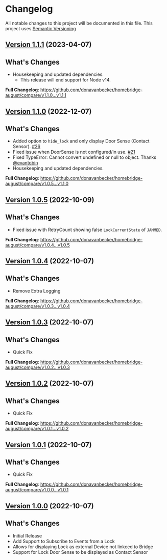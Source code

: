 # Changelog

All notable changes to this project will be documented in this file. This project uses [Semantic Versioning](https://semver.org/)

## [Version 1.1.1](https://github.com/donavanbecker/homebridge-august/releases/tag/v1.1.1) (2023-04-07)

## What's Changes
- Housekeeping and updated dependencies.
  - This release will end support for Node v14.

**Full Changelog**: https://github.com/donavanbecker/homebridge-august/compare/v1.1.0...v1.1.1

## [Version 1.1.0](https://github.com/donavanbecker/homebridge-august/releases/tag/v1.1.0) (2022-12-07)

## What's Changes
- Added option to `hide_lock` and only display Door Sense (Contact Sensor). [#26](https://github.com/donavanbecker/homebridge-august/issues/26)
- Fixed issue when DoorSense is not configured/in use. [#21](https://github.com/donavanbecker/homebridge-august/issues/21)
- Fixed TypeError: Cannot convert undefined or null to object. Thanks [@evantobin](https://github.com/evantobin)
- Housekeeping and updated dependencies.

**Full Changelog**: https://github.com/donavanbecker/homebridge-august/compare/v1.0.5...v1.1.0

## [Version 1.0.5](https://github.com/donavanbecker/homebridge-august/releases/tag/v1.0.5) (2022-10-09)

## What's Changes
- Fixed issue with RetryCount showing false `LockCurrentState` of `JAMMED`.

**Full Changelog**: https://github.com/donavanbecker/homebridge-august/compare/v1.0.4...v1.0.5

## [Version 1.0.4](https://github.com/donavanbecker/homebridge-august/releases/tag/v1.0.4) (2022-10-07)

## What's Changes
- Remove Extra Logging

**Full Changelog**: https://github.com/donavanbecker/homebridge-august/compare/v1.0.3...v1.0.4

## [Version 1.0.3](https://github.com/donavanbecker/homebridge-august/releases/tag/v1.0.3) (2022-10-07)

## What's Changes
- Quick Fix

**Full Changelog**: https://github.com/donavanbecker/homebridge-august/compare/v1.0.2...v1.0.3

## [Version 1.0.2](https://github.com/donavanbecker/homebridge-august/releases/tag/v1.0.2) (2022-10-07)

## What's Changes
- Quick Fix

**Full Changelog**: https://github.com/donavanbecker/homebridge-august/compare/v1.0.1...v1.0.2

## [Version 1.0.1](https://github.com/donavanbecker/homebridge-august/releases/tag/v1.0.0) (2022-10-07)

## What's Changes
- Quick Fix

**Full Changelog**: https://github.com/donavanbecker/homebridge-august/compare/v1.0.0...v1.0.1

## [Version 1.0.0](https://github.com/donavanbecker/homebridge-august/releases/tag/v1.0.0) (2022-10-07)

## What's Changes
- Initial Release
- Add Support to Subscribe to Events from a Lock
- Allows for displaying Lock as external Device not linkced to Bridge
- Support for Lock Door Sense to be displayed as Contact Sensor